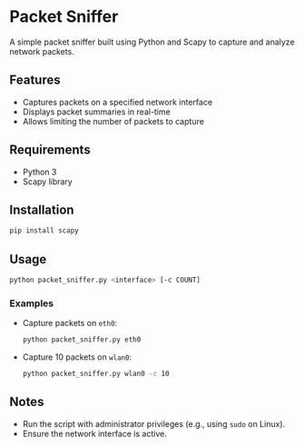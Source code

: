 # Packet Sniffer

A simple packet sniffer built using Python and Scapy to capture and analyze network packets.

## Features

- Captures packets on a specified network interface
- Displays packet summaries in real-time
- Allows limiting the number of packets to capture

## Requirements

- Python 3
- Scapy library

## Installation

```bash
pip install scapy
```

## Usage

```bash
python packet_sniffer.py <interface> [-c COUNT]
```

### Examples

- Capture packets on `eth0`:
  ```bash
  python packet_sniffer.py eth0
  ```
- Capture 10 packets on `wlan0`:
  ```bash
  python packet_sniffer.py wlan0 -c 10
  ```

## Notes

- Run the script with administrator privileges (e.g., using `sudo` on Linux).
- Ensure the network interface is active.

